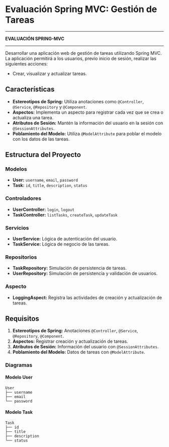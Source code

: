 # Evaluación Spring MVC: Gestión de Tareas

***************************************************************************
************************EVALUACIÓN SPRING-MVC************************
***************************************************************************

Desarrollar una aplicación web de gestión de tareas utilizando Spring MVC. La aplicación permitirá a los usuarios, previo inicio de sesión, realizar las siguientes acciones:

- Crear, visualizar y actualizar tareas.

## Características
- **Estereotipos de Spring:** Utiliza anotaciones como `@Controller`, `@Service`, `@Repository` y `@Component`.
- **Aspectos:** Implementa un aspecto para registrar cada vez que se crea o actualiza una tarea.
- **Atributos de Sesión:** Mantén la información del usuario en la sesión con `@SessionAttributes`.
- **Poblamiento del Modelo:** Utiliza `@ModelAttribute` para poblar el modelo con los datos de las tareas.

## Estructura del Proyecto

### Modelos
- **User:** `username`, `email`, `password`
- **Task:** `id`, `title`, `description`, `status`

### Controladores
- **UserController:** `login`, `logout`
- **TaskController:** `listTasks`, `createTask`, `updateTask`

### Servicios
- **UserService:** Lógica de autenticación del usuario.
- **TaskService:** Lógica de negocio de las tareas.

### Repositorios
- **TaskRepository:** Simulación de persistencia de tareas.
- **UserRepository:** Simulación de persistencia y validación de usuarios.

### Aspecto
- **LoggingAspect:** Registra las actividades de creación y actualización de tareas.

## Requisitos
1. **Estereotipos de Spring:** Anotaciones `@Controller`, `@Service`, `@Repository`, `@Component`.
2. **Aspectos:** Registrar creación y actualización de tareas.
3. **Atributos de Sesión:** Información del usuario con `@SessionAttributes`.
4. **Poblamiento del Modelo:** Datos de tareas con `@ModelAttribute`.


### Diagramas
#### Modelo User
```plaintext
User
├── username
├── email
└── password
```
#### Modelo Task
```plaintext
Task
├── id
├── title
├── description
└── status
```